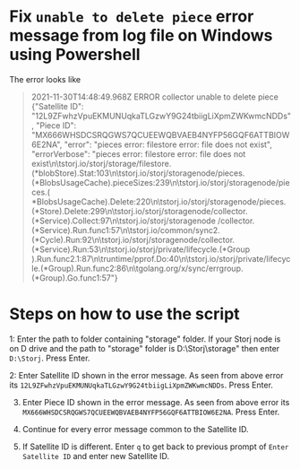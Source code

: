 # Fix `unable to delete piece` error message from log file on Windows using Powershell

The error looks like 
> 2021-11-30T14:48:49.968Z        ERROR   collector       unable to delete piece  {"Satellite ID": "12L9ZFwhzVpuEKMUNUqkaTLGzwY9G24tbiigLiXpmZWKwmcNDDs", "Piece ID":
"MX666WHSDCSRQGWS7QCUEEWQBVAEB4NYFP56GQF6ATTBIOW6E2NA", "error": "pieces error: filestore error: file does not exist", "errorVerbose": "pieces error: filestore error: file does
not exist\n\tstorj.io/storj/storage/filestore.(*blobStore).Stat:103\n\tstorj.io/storj/storagenode/pieces.(*BlobsUsageCache).pieceSizes:239\n\tstorj.io/storj/storagenode/pieces.(
*BlobsUsageCache).Delete:220\n\tstorj.io/storj/storagenode/pieces.(*Store).Delete:299\n\tstorj.io/storj/storagenode/collector.(*Service).Collect:97\n\tstorj.io/storj/storagenode
/collector.(*Service).Run.func1:57\n\tstorj.io/common/sync2.(*Cycle).Run:92\n\tstorj.io/storj/storagenode/collector.(*Service).Run:53\n\tstorj.io/storj/private/lifecycle.(*Group
).Run.func2.1:87\n\truntime/pprof.Do:40\n\tstorj.io/storj/private/lifecycle.(*Group).Run.func2:86\n\tgolang.org/x/sync/errgroup.(*Group).Go.func1:57"}

# Steps on how to use the script

1: Enter the path to folder containing "storage" folder. If your Storj node is on D drive and the path to "storage" folder is D:\Storj\storage" then enter `D:\Storj`. Press Enter.

2: Enter Satellite ID shown in the error message. As seen from above error its `12L9ZFwhzVpuEKMUNUqkaTLGzwY9G24tbiigLiXpmZWKwmcNDDs`. Press Enter.

3. Enter Piece ID shown in the error message. As seen from above error its `MX666WHSDCSRQGWS7QCUEEWQBVAEB4NYFP56GQF6ATTBIOW6E2NA`. Press Enter.

4. Continue for every error message common to the Satellite ID.

5. If Satellite ID is different. Enter `q` to get back to previous prompt of `Enter Satellite ID` and enter new Satellite ID.





